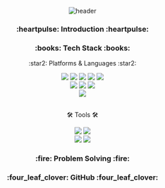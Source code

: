 <!-- # Ahyuniii GitHub -->
<div align=center>
  
![header](https://capsule-render.vercel.app/api?type=waving&color=auto&height=120&section=header&text=ahyuniii%20🍰&fontAlign=30&fontColor=black&fontSize=40)
</div>

<div align=center>
  <h3>:heartpulse: Introduction :heartpulse:</h3>
</div>

<div align=center>
	<h3>:books: Tech Stack :books:</h3>
	<p>:star2: Platforms & Languages :star2:</p>
</div>
<div align="center">
	<img src="https://img.shields.io/badge/Java-007396?style=flat&logo=Conda-Forge&logoColor=white" />
	<img src="https://img.shields.io/badge/HTML5-E34F26?style=flat&logo=HTML5&logoColor=white" />
	<img src="https://img.shields.io/badge/CSS3-1572B6?style=flat&logo=CSS3&logoColor=white" />
	<img src="https://img.shields.io/badge/JavaScript-F7DF1E?style=flat&logo=JavaScript&logoColor=white" />
	<img src="https://img.shields.io/badge/jQuery-0769AD?style=flat&logo=jQuery&logoColor=white" />
	<br>
	<img src="https://img.shields.io/badge/Spring-6DB33F?style=flat&logo=Spring&logoColor=white" />
	<img src="https://img.shields.io/badge/Bootstrap-7952B3?style=flat&logo=Bootstrap&logoColor=white" />
	<img src="https://img.shields.io/badge/Mybatis-000000?style=flat&logo=Fluentd&logoColor=white" />
	<br>
	<img src="https://img.shields.io/badge/MariaDB-003545?style=flat&logo=MariaDB&logoColor=white" />
</div>
<br>
<div align=center>
	<p>🛠 Tools 🛠</p>
</div>
<div align=center>
	<img src="https://img.shields.io/badge/Eclipse%20IDE-2C2255?style=flat&logo=EclipseIDE&logoColor=white" />
	<img src="https://img.shields.io/badge/Visual%20Studio%20Code-007ACC?style=flat&logo=VisualStudioCode&logoColor=white" />
	<br>
	<img src="https://img.shields.io/badge/Tomcat-F8DC75?style=flat&logo=ApacheTomcat&logoColor=white" />
	<img src="https://img.shields.io/badge/GitHub-181717?style=flat&logo=GitHub&logoColor=white" />
</div>

<div align=center>
  <h3>:fire: Problem Solving :fire:</h3>
  
  <!-- [![Solved.ac프로필](http://mazassumnida.wtf/api/v2/generate_badge?boj=ahyuniii)](https://solved.ac/ahyuniii) -->
</div>

<div align=center>
  <h3>:four_leaf_clover: GitHub :four_leaf_clover:</h3>

<!-- ![Anurag's GitHub stats](https://github-readme-stats.vercel.app/api?username=ahyuniii&show_icons=true&theme=react)
![Top Langs](https://github-readme-stats.vercel.app/api/top-langs/?username=ahyuniii&layout=compact&langs_count=3&height=300px)<br> -->

</div>

